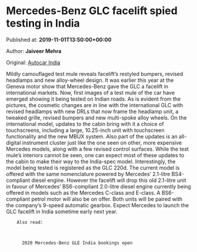 
# Mercedes-Benz GLC facelift spied testing in India

Published at: **2019-11-01T13:50:00+00:00**

Author: **Jaiveer Mehra**

Original: [Autocar India](https://www.autocarindia.com/car-news/mercedes-benz-glc-facelift-spied-testing-in-india-414715)

Mildly camouflaged test mule reveals facelift’s restyled bumpers, revised headlamps and new alloy-wheel design.
It was earlier this year at the Geneva motor show that Mercedes-Benz gave the GLC a facelift in international markets. Now, first images of a test mule of the car have emerged showing it being tested on Indian roads.
As is evident from the pictures, the cosmetic changes are in line with the international GLC with revised headlamps with new DRLs that now frame the headlamp unit, a tweaked grille, revised bumpers and new multi-spoke alloy wheels.
On the international model, updates to the cabin bring with it a choice of touchscreens, including a large, 10.25-inch unit with touchscreen functionality and the new MBUX system. Also part of the updates is an all-digital instrument cluster just like the one seen on other, more expensive Mercedes models, along with a few revised control surfaces. While the test mule’s interiors cannot be seen, one can expect most of these updates to the cabin to make their way to the India-spec model.
Interestingly, the model being tested is registered as the GLC 220d. The current model is offered with the same nomenclature powered by Mercedes’ 2.1-litre BS4-compliant diesel engine. However the facelift will drop this old 2.1-litre unit in favour of Mercedes’ BS6-compliant 2.0-litre diesel engine currently being offered in models such as the Mercedes C-class and E-class. A BS6-compliant petrol motor will also be on offer. Both units will be paired with the company’s 9-speed automatic gearbox.
Expect Mercedes to launch the GLC facelift in India sometime early next year.

        Also read:
      

        
          2020 Mercedes-Benz GLE India bookings open
        
      
